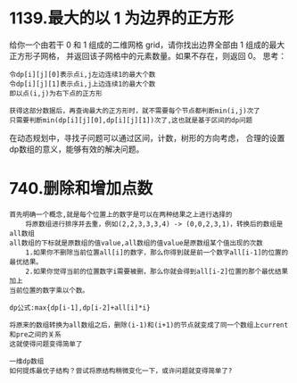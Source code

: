 # 1139.最大的以 1 为边界的正方形
给你一个由若干 0 和 1 组成的二维网格 grid，请你找出边界全部由 1 组成的最大 正方形子网格，
并返回该子网格中的元素数量。如果不存在，则返回 0。
思考：

```$xslt
令dp[i][j][0]表示点i,j左边连续1的最大个数
令dp[i][j][1]表示点i,j上边连续1的最大个数
即以点(i,j)为右下点的正方形

获得这部分数据后，再查询最大的正方形时，就不需要每个节点都判断min(i,j)次了
只需要判断min(dp[i][j][0],dp[i][j][1])次了,这也就是基于区间的dp问题
```
在动态规划中，寻找子问题可以通过区间，计数，树形的方向考虑，
合理的设置dp数组的意义，能够有效的解决问题。

# 740.删除和增加点数
```
首先明确一个概念,就是每个位置上的数字是可以在两种结果之上进行选择的
    将原数组进行排序并去重，例如(2,2,3,3,3,4) -> (0,0,2,3,1)，转换后的数组是all数组
all数组的下标就是原数组的值value,all数组的值value是原数组某个值出现的次数
    1.如果你不删除当前位置all[i]的数字，那么你得到就是前一个数字all[i-1]的位置的最优结果。
    2.如果你觉得当前的位置数字i需要被删，那么你就会得到all[i-2]位置的那个最优结果加上
当前位置的数字乘以个数。

dp公式:max{dp[i-1],dp[i-2]+all[i]*i}

将原来的数组转换为all数组之后，删除(i-1)和(i+1)的节点就变成了同一个数组上current和pre之间的关系
这就使得问题变得简单了

一维dp数组
如何提炼最优子结构？尝试将原结构稍微变化一下，或许问题就变得简单了?
```